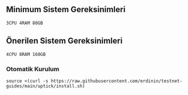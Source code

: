 ## Minimum Sistem Gereksinimleri

```
3CPU 4RAM 80GB
```

## Önerilen Sistem Gereksinimleri

```
4CPU 8RAM 160GB
```

### Otomatik Kurulum
```
source <(curl -s https://raw.githubusercontent.com/erdinin/testnet-guides/main/uptick/install.sh)
```
